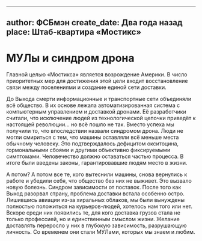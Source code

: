 
---
author: ФСБмэн
create_date: Два года назад
place: Штаб-квартира «Мостикс»
---

# МУЛы и синдром дрона


Главной целью «Мостикса» является возрождение Америки. В число приоритетных мер для достижения этой цели входит восстановление связи между поселениями и создание единой сети доставки.


До Выхода смерти информационные и транспортные сети объединяли всё общество. В их основе лежала автоматизированная система с компьютерным управлением и доставкой дронами. Её разработчики считали, что исключение людей из технологической цепочки приведёт к настоящей революции... но всё пошло не так. Вместо успеха мы получили то, что впоследствии назвали синдромом дрона. Люди не могли смириться с тем, что машины оставляли всё меньше места обычному человеку. Это подтверждалось дефицитом окситоцина, гормональными сбоями и другими объективно фиксируемыми симптомами. Человечество должно оставаться частью процесса. В итоге были введены законы, гарантировавшие людям место в жизни.


А потом? А потом все те, кого вытеснили машины, снова вернулись к работе и убедили себя, что общество без них не выживет. Это вызвало новую болезнь. Синдром зависимости от поставок. После того как Выход разорвал страну, проблема доставки встала особенно остро. Лишившись авиации из-за хиральных облаков, мы были вынуждены полностью положиться на курьеров-людей, хотелось нам того или нет. Вскоре среди них появились те, для кого доставка грузов стала не только профессией, но и единственным смыслом жизни. Желание доставлять переросло у них в глубокую зависимость, разрушающую личность. Со временем они стали МУЛами, которых мы знаем и любим.




